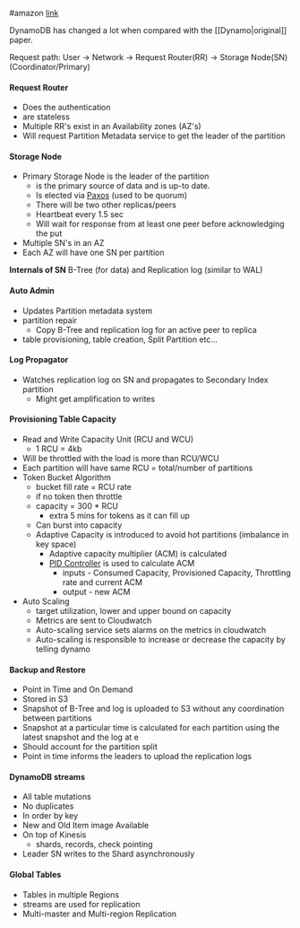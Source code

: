 #amazon
[link](https://www.youtube.com/watch?v=yvBR71D0nAQ)

DynamoDB has changed a lot when compared with the [[Dynamo|original]] paper.

Request path:
User → Network → Request Router(RR) → Storage Node(SN) (Coordinator/Primary)

#### Request Router
- Does the authentication
- are stateless
- Multiple RR's exist in an Availability zones (AZ's)
- Will request Partition Metadata service to get the leader of the partition

#### Storage Node
- Primary Storage Node is the leader of the partition
	- is the primary source of data and is up-to date.
	- Is elected via [Paxos](https://en.wikipedia.org/wiki/Paxos_(computer_science)) (used to be quorum)
	- There will be two other replicas/peers
	- Heartbeat every 1.5 sec
	- Will wait for response from at least one peer before acknowledging the put
- Multiple SN's in an AZ
- Each AZ will have one SN per partition

**Internals of SN**
B-Tree (for data) and Replication log (similar to WAL)

#### Auto Admin
- Updates Partition metadata system
- partition repair
	- Copy B-Tree and replication log for an active peer to replica
- table provisioning, table creation, Split Partition etc...

 #### Log Propagator
 - Watches replication log on SN and propagates to Secondary Index partition
	 - Might get amplification to writes

#### Provisioning Table Capacity
- Read and Write Capacity Unit (RCU and WCU)
	- 1 RCU = 4kb
- Will be throttled with the load is more than RCU/WCU
- Each partition will have same RCU = total/number of partitions
- Token Bucket Algorithm
	- bucket fill rate = RCU rate
	- if no token then throttle
	- capacity = 300 * RCU
		- extra 5 mins for tokens as it can fill up
	- Can burst into capacity
	- Adaptive Capacity is introduced to avoid hot partitions (imbalance in key space)
		- Adaptive capacity multiplier (ACM) is calculated
		- [PID Controller](https://en.wikipedia.org/wiki/PID_controller) is used to calculate ACM
			- inputs - Consumed Capacity, Provisioned Capacity, Throttling rate and current ACM
			- output - new ACM
- Auto Scaling
	- target utilization, lower and upper bound on capacity
	- Metrics are sent to Cloudwatch
	- Auto-scaling service sets alarms on the metrics in cloudwatch
	- Auto-scaling is responsible to increase or decrease the capacity by telling dynamo

#### Backup and Restore
- Point in Time and On Demand
- Stored in S3
- Snapshot of B-Tree and log is uploaded to S3 without any coordination between partitions
- Snapshot at a particular time is calculated for each partition using the latest snapshot and the log at e
- Should account for the partition split
- Point in time informs the leaders to upload the replication logs

#### DynamoDB streams
- All table mutations
- No duplicates
- In order by key
- New and Old Item image Available
- On top of Kinesis
	- shards, records, check pointing
- Leader SN writes to the Shard asynchronously

#### Global Tables
- Tables in multiple Regions
- streams are used for replication
- Multi-master and Multi-region Replication
